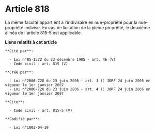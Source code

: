 # Article 818

La même faculté appartient à l'indivisaire en nue-propriété pour la nue-propriété indivise. En cas de licitation de la pleine
propriété, le deuxième alinéa de l'article 815-5 est applicable.

**Liens relatifs à cet article**

	**Cité par**:

	  - Loi n°85-1372 du 23 décembre 1985 - art. 46 (V)
	  - Code civil - art. 819 (V)

	**Créé par**:

	  - Loi n°2006-728 du 23 juin 2006 - art. 3 () JORF 24 juin 2006 en vigueur le 1er janvier 2007
	  - Loi n°2006-728 du 23 juin 2006 - art. 4 () JORF 24 juin 2006 en vigueur le 1er janvier 2007

	**Cite**:

	  - Code civil - art. 815-5 (V)

	**Codifié par**:

	  - Loi n°1803-04-19
